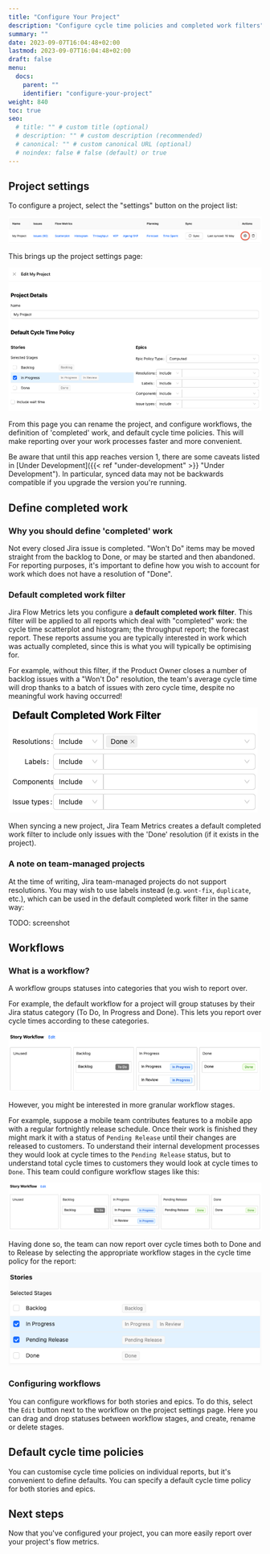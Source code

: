 ```yaml
---
title: "Configure Your Project"
description: "Configure cycle time policies and completed work filters"
summary: ""
date: 2023-09-07T16:04:48+02:00
lastmod: 2023-09-07T16:04:48+02:00
draft: false
menu:
  docs:
    parent: ""
    identifier: "configure-your-project"
weight: 840
toc: true
seo:
  # title: "" # custom title (optional)
  # description: "" # custom description (recommended)
  # canonical: "" # custom canonical URL (optional)
  # noindex: false # false (default) or true
---
```


## Project settings

To configure a project, select the "settings" button on the project list:

![Project settings button](projects-list-project-settings.png)

This brings up the project settings page:

![Project settings page](project-settings.png)

From this page you can rename the project, and configure workflows, the definition of 'completed' work, and default cycle time policies. This will make reporting over your work processes faster and more convenient.

Be aware that until this app reaches version 1, there are some caveats listed in [Under Development]({{< ref "under-development" >}} "Under Development"). In particular, synced data may not be backwards compatible if you upgrade the version you're running.

## Define completed work

### Why you should define 'completed' work

Not every closed Jira issue is completed. "Won't Do" items may be moved straight from the backlog to Done, or may be started and then abandoned. For reporting purposes, it's important to define how you wish to account for work which does not have a resolution of "Done".

### Default completed work filter

Jira Flow Metrics lets you configure a **default completed work filter**. This filter will be applied to all reports which deal with "completed" work: the cycle time scatterplot and histogram; the throughput report; the forecast report. These reports assume you are typically interested in work which was actually completed, since this is what you will typically be optimising for.

For example, without this filter, if the Product Owner closes a number of backlog issues with a "Won't Do" resolution, the team's average cycle time will drop thanks to a batch of issues with zero cycle time, despite no meaningful work having occurred!

![Default completed work filter](completed-work-filter.png)

When syncing a new project, Jira Team Metrics creates a default completed work filter to include only issues with the 'Done' resolution (if it exists in the project).

### A note on team-managed projects

At the time of writing, Jira team-managed projects do not support resolutions. You may wish to use labels instead (e.g. `wont-fix`, `duplicate`, etc.), which can be used in the default completed work filter in the same way:

TODO: screenshot

## Workflows

### What is a workflow?

A workflow groups statuses into categories that you wish to report over.

For example, the default workflow for a project will group statuses by their Jira status category (To Do, In Progress and Done). This lets you report over cycle times according to these categories.

![A default story workflow](story-workflow.png)

However, you might be interested in more granular workflow stages.

For example, suppose a mobile team contributes features to a mobile app with a regular fortnightly release schedule. Once their work is finished they might mark it with a status of `Pending Release` until their changes are released to customers. To understand their internal development processes they would look at cycle times to the `Pending Release` status, but to understand total cycle times to customers they would look at cycle times to `Done`. This team could configure workflow stages like this:

![A configured workflow for mobile](pending-release-workflow.png)

Having done so, the team can now report over cycle times both to Done and to Release by selecting the appropriate workflow stages in the cycle time policy for the report:

![Selecting workflow stages](pending-release-stages.png)

### Configuring workflows

You can configure workflows for both stories and epics. To do this, select the `Edit` button next to the workflow on the project settings page. Here you can drag and drop statuses between workflow stages, and create, rename or delete stages.

## Default cycle time policies

You can customise cycle time policies on individual reports, but it's convenient to define defaults. You can specify a default cycle time policy for both stories and epics.

## Next steps

Now that you've configured your project, you can more easily report over your project's flow metrics.
